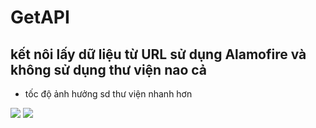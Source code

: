 # GetAPI
## kết nôi lấy dữ liệu từ URL sử dụng Alamofire và không sử dụng thư viện nao cả
- tốc độ ảnh hưởng sd thư viện nhanh hơn

 <img src="2020-07-22 00.05.53.gif">
 <img src="2020-07-22 00.05.53.gif">
